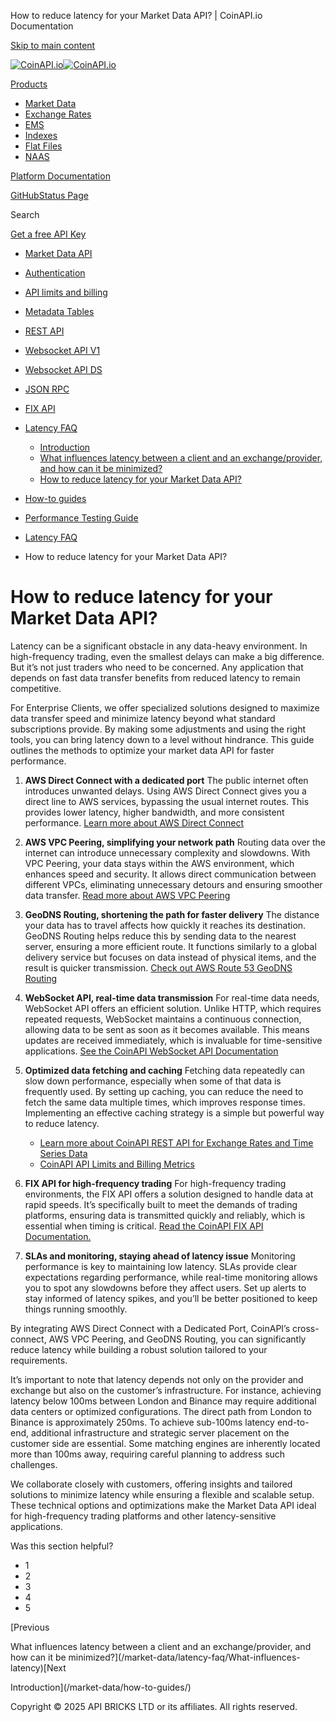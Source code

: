 How to reduce latency for your Market Data API? | CoinAPI.io Documentation




[Skip to main content](#__docusaurus_skipToContent_fallback)

[![CoinAPI.io](/img/logo.svg)![CoinAPI.io](/img/logo.svg)](https://www.coinapi.io)

[Products](/market-data/latency-faq/how-to-reduce-market-data-apis-latency)

* [Market Data](/market-data/)
* [Exchange Rates](/exchange-rates-api/)
* [EMS](/ems-api/)
* [Indexes](/indexes-api/)
* [Flat Files](/flat-files-api/)
* [NAAS](/naas-api/)

[Platform Documentation](/general/authentication)

[GitHub](https://github.com/api-bricks/api-bricks-sdk)[Status Page](https://status.coinapi.io)

Search

[Get a free API Key](https://console.coinapi.io/?link=/apikeys/create)

* [Market Data API](/market-data/)
* [Authentication](/market-data/authentication)
* [API limits and billing](/market-data/api-limits-and-billing-metrics)
* [Metadata Tables](/market-data/metadata-tables/introduction)
* [REST API](/market-data/rest-api/)
* [Websocket API V1](/market-data/websocket/)
* [Websocket API DS](/market-data/websocket-ds/)
* [JSON RPC](/market-data/jsonrpc-api)
* [FIX API](/market-data/fix/)
* [Latency FAQ](/market-data/latency-faq/)

  + [Introduction](/market-data/latency-faq/)
  + [What influences latency between a client and an exchange/provider, and how can it be minimized?](/market-data/latency-faq/What-influences-latency)
  + [How to reduce latency for your Market Data API?](/market-data/latency-faq/how-to-reduce-market-data-apis-latency)
* [How-to guides](/market-data/how-to-guides/)
* [Performance Testing Guide](/market-data/performance-testing-guide)

* [Latency FAQ](/market-data/latency-faq/)
* How to reduce latency for your Market Data API?

How to reduce latency for your Market Data API?
===============================================

Latency can be a significant obstacle in any data-heavy environment. In high-frequency trading, even the smallest delays can make a big difference. But it’s not just traders who need to be concerned. Any application that depends on fast data transfer benefits from reduced latency to remain competitive.

For Enterprise Clients, we offer specialized solutions designed to maximize data transfer speed and minimize latency beyond what standard subscriptions provide. By making some adjustments and using the right tools, you can bring latency down to a level without hindrance. This guide outlines the methods to optimize your market data API for faster performance.

1. **AWS Direct Connect with a dedicated port**
   The public internet often introduces unwanted delays. Using AWS Direct Connect gives you a direct line to AWS services, bypassing the usual internet routes. This provides lower latency, higher bandwidth, and more consistent performance. [Learn more about AWS Direct Connect](https://docs.aws.amazon.com/directconnect/latest/UserGuide/Welcome.html)
2. **AWS VPC Peering, simplifying your network path**
   Routing data over the internet can introduce unnecessary complexity and slowdowns. With VPC Peering, your data stays within the AWS environment, which enhances speed and security. It allows direct communication between different VPCs, eliminating unnecessary detours and ensuring smoother data transfer. [Read more about AWS VPC Peering](https://docs.aws.amazon.com/vpc/latest/peering/what-is-vpc-peering.html)
3. **GeoDNS Routing, shortening the path for faster delivery**
   The distance your data has to travel affects how quickly it reaches its destination. GeoDNS Routing helps reduce this by sending data to the nearest server, ensuring a more efficient route. It functions similarly to a global delivery service but focuses on data instead of physical items, and the result is quicker transmission. [Check out AWS Route 53 GeoDNS Routing](https://docs.aws.amazon.com/Route53/latest/DeveloperGuide/routing-policy.html#routing-policy-geo)
4. **WebSocket API, real-time data transmission**
   For real-time data needs, WebSocket API offers an efficient solution. Unlike HTTP, which requires repeated requests, WebSocket maintains a continuous connection, allowing data to be sent as soon as it becomes available. This means updates are received immediately, which is invaluable for time-sensitive applications. [See the CoinAPI WebSocket API Documentation](https://docs.coinapi.io/market-data/websocket/)
5. **Optimized data fetching and caching**
   Fetching data repeatedly can slow down performance, especially when some of that data is frequently used. By setting up caching, you can reduce the need to fetch the same data multiple times, which improves response times. Implementing an effective caching strategy is a simple but powerful way to reduce latency.

   * [Learn more about CoinAPI REST API for Exchange Rates and Time Series Data](https://docs.coinapi.io/market-data/rest-api/exchange-rates/timeseries-data)
   * [CoinAPI API Limits and Billing Metrics](https://docs.coinapi.io/market-data/api-limits-and-billing-metrics)
6. **FIX API for high-frequency trading**
   For high-frequency trading environments, the FIX API offers a solution designed to handle data at rapid speeds. It’s specifically built to meet the demands of trading platforms, ensuring data is transmitted quickly and reliably, which is essential when timing is critical. [Read the CoinAPI FIX API Documentation.](https://docs.coinapi.io/market-data/fix/)
7. **SLAs and monitoring, staying ahead of latency issue**
   Monitoring performance is key to maintaining low latency. SLAs provide clear expectations regarding performance, while real-time monitoring allows you to spot any slowdowns before they affect users. Set up alerts to stay informed of latency spikes, and you’ll be better positioned to keep things running smoothly.

By integrating AWS Direct Connect with a Dedicated Port, CoinAPI’s cross-connect, AWS VPC Peering, and GeoDNS Routing, you can significantly reduce latency while building a robust solution tailored to your requirements.

It’s important to note that latency depends not only on the provider and exchange but also on the customer’s infrastructure. For instance, achieving latency below 100ms between London and Binance may require additional data centers or optimized configurations. The direct path from London to Binance is approximately 250ms. To achieve sub-100ms latency end-to-end, additional infrastructure and strategic server placement on the customer side are essential. Some matching engines are inherently located more than 100ms away, requiring careful planning to address such challenges.

We collaborate closely with customers, offering insights and tailored solutions to minimize latency while ensuring a flexible and scalable setup. These technical options and optimizations make the Market Data API ideal for high-frequency trading platforms and other latency-sensitive applications.

Was this section helpful?

* 1
* 2
* 3
* 4
* 5

[Previous

What influences latency between a client and an exchange/provider, and how can it be minimized?](/market-data/latency-faq/What-influences-latency)[Next

Introduction](/market-data/how-to-guides/)

Copyright © 2025 API BRICKS LTD or its affiliates. All rights reserved.